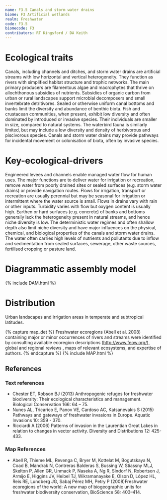 ```yaml
---
name: F3.5 Canals and storm water drains
biome: F3 Artificial wetlands
realm: Freshwater
code: F3.5
biomecode: F3
contributors: RT Kingsford / DA Keith
---
```


# Ecological traits

Canals, including channels and ditches, and storm water drains are artificial streams with low horizontal and vertical heterogeneity. They function as rivers with simplified habitat structure and trophic networks. The main primary producers are filamentous algae and macrophytes that thrive on allochthonous subsidies of nutrients. Subsidies of organic carbon from urban or rural landscapes support microbial decomposers and small invertebrate detritivores. Sealed or otherwise uniform canal bottoms and banks limit the diversity and abundance of benthic biota. Fish and crustacean communities, when present, exhibit low diversity and often dominated by introduced or invasive species. Their individuals are smaller in size, compared to natural systems. The waterbird fauna is similarly limited, but may include a low diversity and density of herbivorous and piscivorous species. Canals and storm water drains may provide pathways for incidental movement or colonisation of biota, often by invasive species.

# Key-ecological-drivers

Engineered levees and channels enable managed water flow for human uses. The major functions are to deliver water for irrigation or recreation, remove water from poorly drained sites or sealed surfaces (e.g. storm water drains) or provide navigation routes. Flows for irrigation, transport or recreation are usually perennial but may be seasonal for irrigation or intermittent where the water source is small. Flows in drains vary with rain or other inputs. Turbidity varies with flow but oxygen content is usually high. Earthen or hard surfaces (e.g. concrete) of banks and bottoms generally lack the heterogeneity present in natural streams, and hence niche diversity is low. The deterministic water regimes and often shallow depth also limit niche diversity and have major influences on the physical, chemical, and biological properties of the canals and storm water drains. The water often carries high levels of nutrients and pollutants due to inflow and sedimentation from sealed surfaces, sewerage, other waste sources, fertilised cropping or pasture land.

# Diagrammatic assembly model

{% include DAM.html %}

# Distribution

Urban landscapes and irrigation areas in temperate and subtropical latitudes.

{% capture map_det %} Freshwater ecoregions (Abell et al. 2008) containing major or minor occurrences of rivers and streams were identified by consulting available ecoregion descriptions (http://www.feow.org/),  global and regional reviews , maps of relevant ecosystems, and expertise of authors. {% endcapture %}
{% include MAP.html %}

## References

### Text references

* Chester ET, Robson BJ (2013) Anthropogenic refuges for freshwater biodiversity: Their ecological characteristics and management. Biological Conservation 166: 64 – 75.
* Nunes AL, Tricarico E, Panov VE, Cardoso AC, Katsanevakis S (2015) Pathways and gateways of freshwater invasions in Europe. Aquatic Invasions 10: 359 - 370.
* Ricciardi A (2006) Patterns of invasion in the Laurentian Great Lakes in relation to changes in vector activity. Diversity and Distributions 12: 425-433.

### Map References

* Abell R, Thieme ML, Revenga C, Bryer M, Kottelat M, Bogutskaya N, Coad B, Mandrak N, Contreras Balderas S, Bussing W, Stiassny MLJ, Skelton P, Allen GR, Unmack P, Naseka A, Ng R, Sindorf N, Robertson J, Armijo E, Higgins JV, Heibel TJ, Wikramanayake E, Olson D, López HL, Reis RE, Lundberg JG, Sabaj Pérez MH, Petry P (2008)Freshwater ecoregions of the world: A new map of biogeographic units for freshwater biodiversity conservation, BioScience 58: 403–414.
